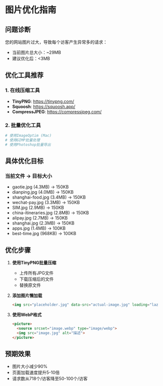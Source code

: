 # 图片优化指南

## 问题诊断
您的网站图片过大，导致每个访客产生异常多的请求：
- 当前图片总大小：~29MB
- 建议优化后：<3MB

## 优化工具推荐

### 1. 在线压缩工具
- **TinyPNG**: https://tinypng.com/
- **Squoosh**: https://squoosh.app/
- **CompressJPEG**: https://compressjpeg.com/

### 2. 批量优化工具
```bash
# 使用ImageOptim (Mac)
# 使用GIMP批量处理
# 使用Photoshop批量导出
```

## 具体优化目标

### 当前文件 → 目标大小
- gaotie.jpg (4.3MB) → 150KB
- dianping.jpg (4.0MB) → 150KB  
- shanghai-food.jpg (3.4MB) → 150KB
- wechat-pay.jpg (3.3MB) → 150KB
- SIM.jpg (2.9MB) → 150KB
- china-itineraries.jpg (2.8MB) → 150KB
- alipay.jpg (2.7MB) → 150KB
- shanghai.jpg (2.3MB) → 150KB
- apps.jpg (1.4MB) → 100KB
- best-time.jpg (968KB) → 100KB

## 优化步骤

1. **使用TinyPNG批量压缩**
   - 上传所有JPG文件
   - 下载压缩后的文件
   - 替换原文件

2. **添加图片懒加载**
   ```html
   <img src="placeholder.jpg" data-src="actual-image.jpg" loading="lazy" alt="描述">
   ```

3. **使用WebP格式**
   ```html
   <picture>
     <source srcset="image.webp" type="image/webp">
     <img src="image.jpg" alt="描述">
   </picture>
   ```

## 预期效果
- 图片大小减少90%
- 页面加载速度提升5-10倍
- 请求数从718个/访客降至50-100个/访客 